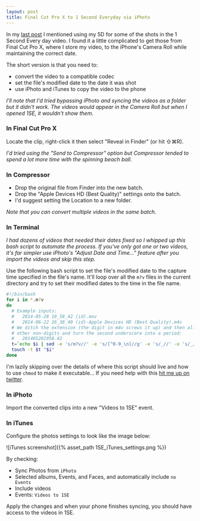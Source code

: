 ```yaml
---
layout: post
title: Final Cut Pro X to 1 Second Everyday via iPhoto
---
```

In my [last post](/2014/06/23/our-year-with-ryland) I mentioned using my 5D for
some of the shots in the 1 Second Every day video. I found it a little
complicated to get those from Final Cut Pro X, where I store my video, to the
iPhone's Camera Roll while maintaining the correct date.

The short version is that you need to:

- convert the video to a compatible codec
- set the file's modified date to the date it was shot
- use iPhoto and iTunes to copy the video to the phone

*I'll note that I'd tried bypassing iPhoto and syncing the videos as a folder
but it didn't work. The videos would appear in the Camera Roll but when I
opened 1SE, it wouldn't show them.*

### In Final Cut Pro X

Locate the clip, right-click it then select "Reveal in Finder" (or hit ⇧⌘R).

*I'd tried using the "Send to Compressor" option but Compressor tended to spend
a lot more time with the spinning beach ball.*

### In Compressor

- Drop the original file from Finder into the new batch.
- Drop the "Apple Devices HD (Best Quality)" settings onto the batch.
- I'd suggest setting the Location to a new folder.

*Note that you can convert multiple videos in the same batch.*

### In Terminal

*I had dozens of videos that needed their dates fixed so I whipped up this
bash script to automate the process. If you've only got one or two videos, it's
far simpler use iPhoto's "Adjust Date and Time..." feature after you import the
videos and skip this step.*

Use the following bash script to set the file's modified date to the capture
time specified in the file's name. It'll loop over all the `m?v` files in the
current directory and try to set their modified dates to the time in the file
name.

```bash
#!/bin/bash
for i in *.m?v
do
  # Example inputs:
  #   2014-05-28 19_58_42 (id).mov
  #   2014-06-22 16_38_40 (id)-Apple Devices HD (Best Quality).m4v
  # We ditch the extension (the digit in m4v screws it up) and then all the
  # other non-digits and turn the second underscore into a period:
  #   201405281958.42
  t=`echo $i | sed -e 's/m?v//' -e 's/[^0-9_\n]//g' -e 's/_//' -e 's/_/./'`
  touch -t $t "$i"
done
```

I'm lazily skipping over the details of where this script should live and how
to use `chmod` to make it executable... If you need help with this [hit me up
on twitter](https://twitter.com/drewish).

### In iPhoto

Import the converted clips into a new "Videos to 1SE" event.

### In iTunes

Configure the photos settings to look like the image below:

![iTunes screenshot]({% asset_path 1SE_iTunes_settings.png %})

By checking:

- Sync Photos from `iPhoto`
- Selected albums, Events, and Faces, and automatically include `no Events`
- Include videos
- Events: `Videos to 1SE`

Apply the changes and when your phone finishes syncing, you should have access
to the videos in 1SE.

